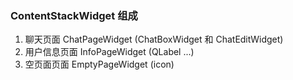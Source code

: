 ### ContentStackWidget 组成

1. 聊天页面 ChatPageWidget (ChatBoxWidget 和 ChatEditWidget)
2. 用户信息页面 InfoPageWidget (QLabel ...)
3. 空页面页面 EmptyPageWidget (icon)
